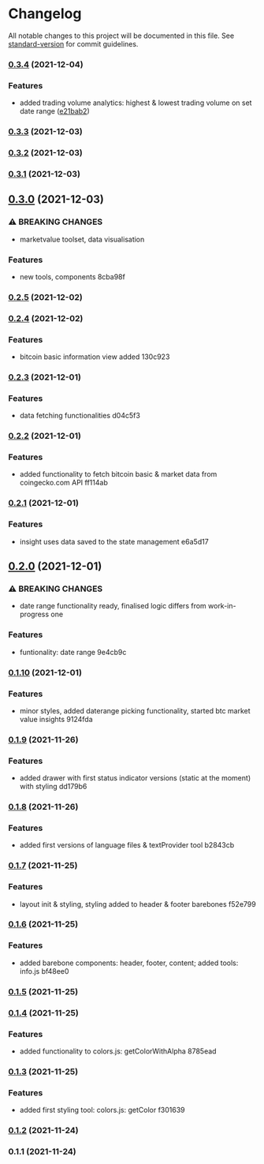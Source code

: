 # Changelog

All notable changes to this project will be documented in this file. See [standard-version](https://github.com/conventional-changelog/standard-version) for commit guidelines.

### [0.3.4](https://github.com/RedFoxFinn/BitSights/compare/v0.3.3...v0.3.4) (2021-12-04)


### Features

* added trading volume analytics: highest & lowest trading volume on set date range ([e21bab2](https://github.com/RedFoxFinn/BitSights/commit/e21bab2e5ab5fec3de72e52fb036c9a7307cde20))

### [0.3.3](https://github.com/RedFoxFinn/BitSights/compare/v0.3.2...v0.3.3) (2021-12-03)

### [0.3.2](///compare/v0.3.1...v0.3.2) (2021-12-03)

### [0.3.1](///compare/v0.3.0...v0.3.1) (2021-12-03)

## [0.3.0](///compare/v0.2.5...v0.3.0) (2021-12-03)


### ⚠ BREAKING CHANGES

* marketvalue toolset, data visualisation

### Features

* new tools, components 8cba98f

### [0.2.5](///compare/v0.2.4...v0.2.5) (2021-12-02)

### [0.2.4](///compare/v0.2.3...v0.2.4) (2021-12-02)


### Features

* bitcoin basic information view added 130c923

### [0.2.3](///compare/v0.2.2...v0.2.3) (2021-12-01)


### Features

* data fetching functionalities d04c5f3

### [0.2.2](///compare/v0.2.1...v0.2.2) (2021-12-01)


### Features

* added functionality to fetch bitcoin basic & market data from coingecko.com API ff114ab

### [0.2.1](///compare/v0.2.0...v0.2.1) (2021-12-01)


### Features

* insight uses data saved to the state management e6a5d17

## [0.2.0](///compare/v0.1.10...v0.2.0) (2021-12-01)


### ⚠ BREAKING CHANGES

* date range functionality ready, finalised logic differs from work-in-progress one

### Features

* funtionality: date range 9e4cb9c

### [0.1.10](///compare/v0.1.9...v0.1.10) (2021-12-01)


### Features

* minor styles, added daterange picking functionality, started btc market value insights 9124fda

### [0.1.9](///compare/v0.1.8...v0.1.9) (2021-11-26)


### Features

* added drawer with first status indicator versions (static at the moment) with styling dd179b6

### [0.1.8](///compare/v0.1.7...v0.1.8) (2021-11-26)


### Features

* added first versions of language files & textProvider tool b2843cb

### [0.1.7](///compare/v0.1.6...v0.1.7) (2021-11-25)


### Features

* layout init & styling, styling added to header & footer barebones f52e799

### [0.1.6](///compare/v0.1.5...v0.1.6) (2021-11-25)


### Features

* added barebone components: header, footer, content; added tools: info.js bf48ee0

### [0.1.5](///compare/v0.1.4...v0.1.5) (2021-11-25)

### [0.1.4](///compare/v0.1.3...v0.1.4) (2021-11-25)


### Features

* added functionality to colors.js: getColorWithAlpha 8785ead

### [0.1.3](///compare/v0.1.2...v0.1.3) (2021-11-25)


### Features

* added first styling tool: colors.js: getColor f301639

### [0.1.2](///compare/v0.1.1...v0.1.2) (2021-11-24)

### 0.1.1 (2021-11-24)
